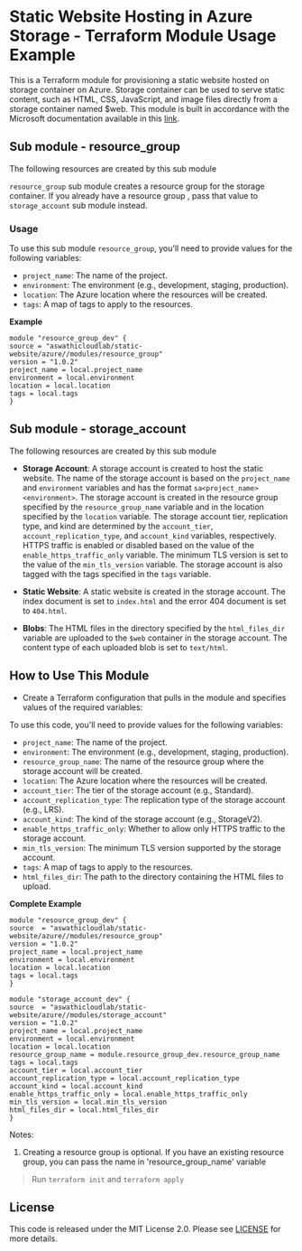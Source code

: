 # Static Website Hosting in Azure Storage - Terraform Module Usage Example

This is a Terraform module for provisioning a static website hosted on storage container on Azure. Storage container can be used to serve static content, such as HTML, CSS, JavaScript, and image files directly from a storage container named $web. This module is built in accordance with the Microsoft documentation available in this [link](https://learn.microsoft.com/en-us/azure/storage/blobs/storage-blob-static-website).

## Sub module - resource_group

The following resources are created by this sub module

`resource_group` sub module creates a resource group for the storage container. If you already have a resource group , pass that value to `storage_account` sub module instead.

### Usage

To use this sub module `resource_group`, you'll need to provide values for the following variables:

- `project_name`: The name of the project.
- `environment`: The environment (e.g., development, staging, production).
- `location`: The Azure location where the resources will be created.
- `tags`: A map of tags to apply to the resources.

**Example**
```
module "resource_group_dev" {
source = "aswathicloudlab/static-website/azure//modules/resource_group"
version = "1.0.2"
project_name = local.project_name
environment = local.environment
location = local.location
tags = local.tags
}
```

## Sub module - storage_account

The following resources are created by this sub module

-  **Storage Account**: A storage account is created to host the static website. The name of the storage account is based on the `project_name` and `environment` variables and has the format `sa<project_name><environment>`. The storage account is created in the resource group specified by the `resource_group_name` variable and in the location specified by the `location` variable. The storage account tier, replication type, and kind are determined by the `account_tier`, `account_replication_type`, and `account_kind` variables, respectively. HTTPS traffic is enabled or disabled based on the value of the `enable_https_traffic_only` variable. The minimum TLS version is set to the value of the `min_tls_version` variable. The storage account is also tagged with the tags specified in the `tags` variable.

-  **Static Website**: A static website is created in the storage account. The index document is set to `index.html` and the error 404 document is set to `404.html`.

-  **Blobs**: The HTML files in the directory specified by the `html_files_dir` variable are uploaded to the `$web` container in the storage account. The content type of each uploaded blob is set to `text/html`.

## How to Use This Module

- Create a Terraform configuration that pulls in the module and specifies values of the required variables:

To use this code, you'll need to provide values for the following variables:

-  `project_name`: The name of the project.
-  `environment`: The environment (e.g., development, staging, production).
-  `resource_group_name`: The name of the resource group where the storage account will be created.
-  `location`: The Azure location where the resources will be created.
-  `account_tier`: The tier of the storage account (e.g., Standard).
-  `account_replication_type`: The replication type of the storage account (e.g., LRS).
-  `account_kind`: The kind of the storage account (e.g., StorageV2).
-  `enable_https_traffic_only`: Whether to allow only HTTPS traffic to the storage account.
-  `min_tls_version`: The minimum TLS version supported by the storage account.
-  `tags`: A map of tags to apply to the resources.
-  `html_files_dir`: The path to the directory containing the HTML files to upload.

**Complete Example**
```
module "resource_group_dev" {
source  = "aswathicloudlab/static-website/azure//modules/resource_group"
version = "1.0.2"
project_name = local.project_name
environment = local.environment
location = local.location
tags = local.tags
}

module "storage_account_dev" {
source  = "aswathicloudlab/static-website/azure//modules/storage_account"
version = "1.0.2"
project_name = local.project_name
environment = local.environment
location = local.location
resource_group_name = module.resource_group_dev.resource_group_name
tags = local.tags
account_tier = local.account_tier
account_replication_type = local.account_replication_type
account_kind = local.account_kind
enable_https_traffic_only = local.enable_https_traffic_only
min_tls_version = local.min_tls_version
html_files_dir = local.html_files_dir
}
```
Notes:

1. Creating a resource group is optional. If you have an existing resource group, you can pass the name in 'resource_group_name' variable

> Run `terraform init` and `terraform apply`

## License
This code is released under the MIT License 2.0. Please see [LICENSE](https://github.com/aswathicloudlab/terraform-azure-static-website/blob/main/LICENSE) for more details.